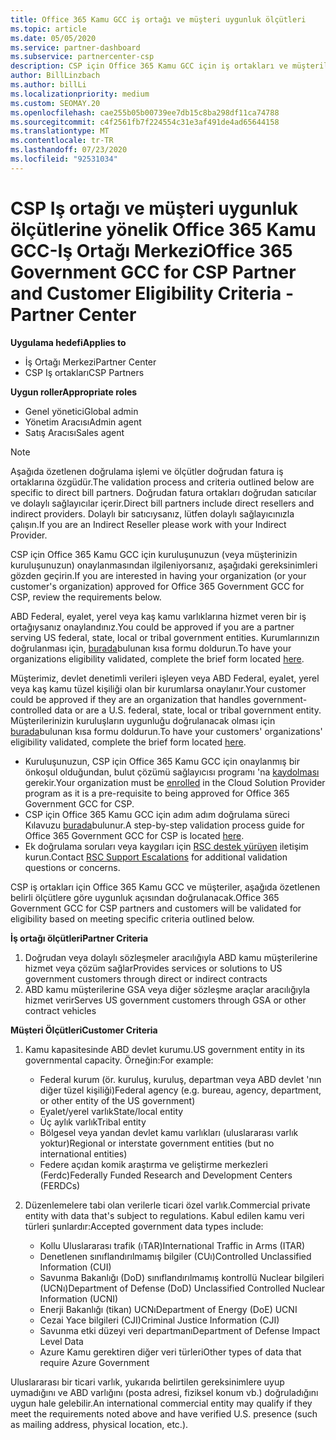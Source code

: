 ```yaml
---
title: Office 365 Kamu GCC iş ortağı ve müşteri uygunluk ölçütleri
ms.topic: article
ms.date: 05/05/2020
ms.service: partner-dashboard
ms.subservice: partnercenter-csp
description: CSP için Office 365 Kamu GCC için iş ortakları ve müşterileri doğrulamak üzere doğrudan fatura ortakları (doğrudan satıcılar, dolaylı sağlayıcılar) için adımları öğrenin.
author: BillLinzbach
ms.author: billLi
ms.localizationpriority: medium
ms.custom: SEOMAY.20
ms.openlocfilehash: cae255b05b00739ee7db15c8ba298df11ca74788
ms.sourcegitcommit: c4f2561fb7f224554c31e3af491de4ad65644158
ms.translationtype: MT
ms.contentlocale: tr-TR
ms.lasthandoff: 07/23/2020
ms.locfileid: "92531034"
---
```

# <a name="office-365-government-gcc-for-csp-partner-and-customer-eligibility-criteria---partner-center"></a><span data-ttu-id="3e6d5-103">CSP Iş ortağı ve müşteri uygunluk ölçütlerine yönelik Office 365 Kamu GCC-Iş Ortağı Merkezi</span><span class="sxs-lookup"><span data-stu-id="3e6d5-103">Office 365 Government GCC for CSP Partner and Customer Eligibility Criteria - Partner Center</span></span>

<span data-ttu-id="3e6d5-104">**Uygulama hedefi**</span><span class="sxs-lookup"><span data-stu-id="3e6d5-104">**Applies to**</span></span>

- <span data-ttu-id="3e6d5-105">İş Ortağı Merkezi</span><span class="sxs-lookup"><span data-stu-id="3e6d5-105">Partner Center</span></span>
- <span data-ttu-id="3e6d5-106">CSP Iş ortakları</span><span class="sxs-lookup"><span data-stu-id="3e6d5-106">CSP Partners</span></span>

<span data-ttu-id="3e6d5-107">**Uygun roller**</span><span class="sxs-lookup"><span data-stu-id="3e6d5-107">**Appropriate roles**</span></span>

- <span data-ttu-id="3e6d5-108">Genel yönetici</span><span class="sxs-lookup"><span data-stu-id="3e6d5-108">Global admin</span></span>
- <span data-ttu-id="3e6d5-109">Yönetim Aracısı</span><span class="sxs-lookup"><span data-stu-id="3e6d5-109">Admin agent</span></span>
- <span data-ttu-id="3e6d5-110">Satış Aracısı</span><span class="sxs-lookup"><span data-stu-id="3e6d5-110">Sales agent</span></span>

>[!NOTE]
><span data-ttu-id="3e6d5-111">Aşağıda özetlenen doğrulama işlemi ve ölçütler doğrudan fatura iş ortaklarına özgüdür.</span><span class="sxs-lookup"><span data-stu-id="3e6d5-111">The validation process and criteria outlined below are specific to direct bill partners.</span></span> <span data-ttu-id="3e6d5-112">Doğrudan fatura ortakları doğrudan satıcılar ve dolaylı sağlayıcılar içerir.</span><span class="sxs-lookup"><span data-stu-id="3e6d5-112">Direct bill partners include direct resellers and indirect providers.</span></span>  <span data-ttu-id="3e6d5-113">Dolaylı bir satıcıysanız, lütfen dolaylı sağlayıcınızla çalışın.</span><span class="sxs-lookup"><span data-stu-id="3e6d5-113">If you are an Indirect Reseller please work with your Indirect Provider.</span></span>

<span data-ttu-id="3e6d5-114">CSP için Office 365 Kamu GCC için kuruluşunuzun (veya müşterinizin kuruluşunuzun) onaylanmasından ilgileniyorsanız, aşağıdaki gereksinimleri gözden geçirin.</span><span class="sxs-lookup"><span data-stu-id="3e6d5-114">If you are interested in having your organization (or your customer's organization) approved for Office 365 Government GCC for CSP, review the requirements below.</span></span>

<span data-ttu-id="3e6d5-115">ABD Federal, eyalet, yerel veya kaş kamu varlıklarına hizmet veren bir iş ortağıysanız onaylandınız.</span><span class="sxs-lookup"><span data-stu-id="3e6d5-115">You could be approved if you are a partner serving US federal, state, local or tribal government entities.</span></span> <span data-ttu-id="3e6d5-116">Kurumlarınızın doğrulanması için, [burada](https://products.office.com/government/eligibility-validation?ReqType=CSPPartner)bulunan kısa formu doldurun.</span><span class="sxs-lookup"><span data-stu-id="3e6d5-116">To have your organizations eligibility validated, complete the brief form located [here](https://products.office.com/government/eligibility-validation?ReqType=CSPPartner).</span></span>

<span data-ttu-id="3e6d5-117">Müşterimiz, devlet denetimli verileri işleyen veya ABD Federal, eyalet, yerel veya kaş kamu tüzel kişiliği olan bir kurumlarsa onaylanır.</span><span class="sxs-lookup"><span data-stu-id="3e6d5-117">Your customer could be approved if they are an organization that handles government-controlled data or are a U.S. federal, state, local or tribal government entity.</span></span> <span data-ttu-id="3e6d5-118">Müşterilerinizin kuruluşların uygunluğu doğrulanacak olması için [burada](https://products.office.com/government/eligibility-validation?ReqType=CSPCustomer)bulunan kısa formu doldurun.</span><span class="sxs-lookup"><span data-stu-id="3e6d5-118">To have your customers' organizations' eligibility validated, complete the brief form located [here](https://products.office.com/government/eligibility-validation?ReqType=CSPCustomer).</span></span> 

-   <span data-ttu-id="3e6d5-119">Kuruluşunuzun, CSP için Office 365 Kamu GCC için onaylanmış bir önkoşul olduğundan, bulut çözümü sağlayıcısı programı 'na [kaydolması](https://partnercenter.microsoft.com/partner/cloud-solution-provider) gerekir.</span><span class="sxs-lookup"><span data-stu-id="3e6d5-119">Your organization must be [enrolled](https://partnercenter.microsoft.com/partner/cloud-solution-provider) in the Cloud Solution Provider program as it is a pre-requisite to being approved for Office 365 Government GCC for CSP.</span></span>
-   <span data-ttu-id="3e6d5-120">CSP için Office 365 Kamu GCC için adım adım doğrulama süreci Kılavuzu [burada](https://go.microsoft.com/fwlink/?linkid=2007323)bulunur.</span><span class="sxs-lookup"><span data-stu-id="3e6d5-120">A step-by-step validation process guide for Office 365 Government GCC for CSP is located [here](https://go.microsoft.com/fwlink/?linkid=2007323).</span></span>
-   <span data-ttu-id="3e6d5-121">Ek doğrulama soruları veya kaygıları için [RSC destek yürüyen](mailto:usgcce@microsoft.com) iletişim kurun.</span><span class="sxs-lookup"><span data-stu-id="3e6d5-121">Contact [RSC Support Escalations](mailto:usgcce@microsoft.com) for additional validation questions or concerns.</span></span>

<span data-ttu-id="3e6d5-122">CSP iş ortakları için Office 365 Kamu GCC ve müşteriler, aşağıda özetlenen belirli ölçütlere göre uygunluk açısından doğrulanacak.</span><span class="sxs-lookup"><span data-stu-id="3e6d5-122">Office 365 Government GCC for CSP partners and customers will be validated for eligibility based on meeting specific criteria outlined below.</span></span>

<span data-ttu-id="3e6d5-123">**İş ortağı ölçütleri**</span><span class="sxs-lookup"><span data-stu-id="3e6d5-123">**Partner Criteria**</span></span>
1.  <span data-ttu-id="3e6d5-124">Doğrudan veya dolaylı sözleşmeler aracılığıyla ABD kamu müşterilerine hizmet veya çözüm sağlar</span><span class="sxs-lookup"><span data-stu-id="3e6d5-124">Provides services or solutions to US government customers through direct or indirect contracts</span></span>
2.  <span data-ttu-id="3e6d5-125">ABD kamu müşterilerine GSA veya diğer sözleşme araçlar aracılığıyla hizmet verir</span><span class="sxs-lookup"><span data-stu-id="3e6d5-125">Serves US government customers through GSA or other contract vehicles</span></span>

<span data-ttu-id="3e6d5-126">**Müşteri Ölçütleri**</span><span class="sxs-lookup"><span data-stu-id="3e6d5-126">**Customer Criteria**</span></span>
1.  <span data-ttu-id="3e6d5-127">Kamu kapasitesinde ABD devlet kurumu.</span><span class="sxs-lookup"><span data-stu-id="3e6d5-127">US government entity in its governmental capacity.</span></span> <span data-ttu-id="3e6d5-128">Örneğin:</span><span class="sxs-lookup"><span data-stu-id="3e6d5-128">For example:</span></span>
 
    -  <span data-ttu-id="3e6d5-129">Federal kurum (ör. kuruluş, kuruluş, departman veya ABD devlet 'nın diğer tüzel kişiliği)</span><span class="sxs-lookup"><span data-stu-id="3e6d5-129">Federal agency (e.g. bureau, agency, department, or other entity of the US government)</span></span>
    -   <span data-ttu-id="3e6d5-130">Eyalet/yerel varlık</span><span class="sxs-lookup"><span data-stu-id="3e6d5-130">State/local entity</span></span> 
    -   <span data-ttu-id="3e6d5-131">Üç aylık varlık</span><span class="sxs-lookup"><span data-stu-id="3e6d5-131">Tribal entity</span></span>
    -   <span data-ttu-id="3e6d5-132">Bölgesel veya yandan devlet kamu varlıkları (uluslararası varlık yoktur)</span><span class="sxs-lookup"><span data-stu-id="3e6d5-132">Regional or interstate government entities (but no international entities)</span></span>
    -   <span data-ttu-id="3e6d5-133">Federe açıdan komik araştırma ve geliştirme merkezleri (Ferdc)</span><span class="sxs-lookup"><span data-stu-id="3e6d5-133">Federally Funded Research and Development Centers (FERDCs)</span></span>

2.  <span data-ttu-id="3e6d5-134">Düzenlemelere tabi olan verilerle ticari özel varlık.</span><span class="sxs-lookup"><span data-stu-id="3e6d5-134">Commercial private entity with data that's subject to regulations.</span></span> <span data-ttu-id="3e6d5-135">Kabul edilen kamu veri türleri şunlardır:</span><span class="sxs-lookup"><span data-stu-id="3e6d5-135">Accepted government data types include:</span></span> 
    -   <span data-ttu-id="3e6d5-136">Kollu Uluslararası trafik (ıTAR)</span><span class="sxs-lookup"><span data-stu-id="3e6d5-136">International Traffic in Arms (ITAR)</span></span>
    -   <span data-ttu-id="3e6d5-137">Denetlenen sınıflandırılmamış bilgiler (CUı)</span><span class="sxs-lookup"><span data-stu-id="3e6d5-137">Controlled Unclassified Information (CUI)</span></span>
    -   <span data-ttu-id="3e6d5-138">Savunma Bakanlığı (DoD) sınıflandırılmamış kontrollü Nuclear bilgileri (UCNı)</span><span class="sxs-lookup"><span data-stu-id="3e6d5-138">Department of Defense (DoD) Unclassified Controlled Nuclear Information (UCNI)</span></span>
    -   <span data-ttu-id="3e6d5-139">Enerji Bakanlığı (tikan) UCNı</span><span class="sxs-lookup"><span data-stu-id="3e6d5-139">Department of Energy (DoE) UCNI</span></span>
    -   <span data-ttu-id="3e6d5-140">Cezai Yace bilgileri (CJI)</span><span class="sxs-lookup"><span data-stu-id="3e6d5-140">Criminal Justice Information (CJI)</span></span>
    -   <span data-ttu-id="3e6d5-141">Savunma etki düzeyi veri departmanı</span><span class="sxs-lookup"><span data-stu-id="3e6d5-141">Department of Defense Impact Level Data</span></span>
    -   <span data-ttu-id="3e6d5-142">Azure Kamu gerektiren diğer veri türleri</span><span class="sxs-lookup"><span data-stu-id="3e6d5-142">Other types of data that require Azure Government</span></span>

<span data-ttu-id="3e6d5-143">Uluslararası bir ticari varlık, yukarıda belirtilen gereksinimlere uyup uymadığını ve ABD varlığını (posta adresi, fiziksel konum vb.) doğruladığını uygun hale gelebilir.</span><span class="sxs-lookup"><span data-stu-id="3e6d5-143">An international commercial entity may qualify if they meet the requirements noted above and have verified U.S. presence (such as mailing address, physical location, etc.).</span></span>

